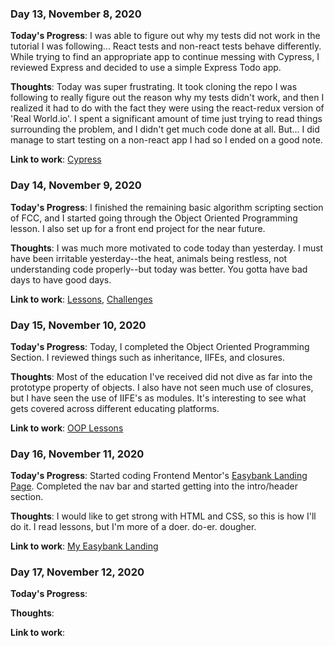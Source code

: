 ### Day 13, November 8, 2020

**Today's Progress**: I was able to figure out why my tests did not work in the tutorial I was following... React tests and non-react tests behave differently. While trying to find an appropriate app to continue messing with Cypress, I reviewed Express and decided to use a simple Express Todo app.

**Thoughts**: Today was super frustrating. It took cloning the repo I was following to really figure out the reason why my tests didn't work, and then I realized it had to do with the fact they were using the react-redux version of 'Real World.io'. I spent a significant amount of time just trying to read things surrounding the problem, and I didn't get much code done at all. But... I did manage to start testing on a non-react app I had so I ended on a good note.

**Link to work**: [Cypress](https://github.com/jdemarc/cypress-playground)

### Day 14, November 9, 2020

**Today's Progress**: I finished the remaining basic algorithm scripting section of FCC, and I started going through the Object Oriented Programming lesson. I also set up for a front end project for the near future.

**Thoughts**: I was much more motivated to code today than yesterday. I must have been irritable yesterday--the heat, animals being restless, not understanding code properly--but today was better. You gotta have bad days to have good days.

**Link to work**: [Lessons](https://github.com/jdemarc/100-days-of-code/tree/main/oop), [Challenges](https://github.com/jdemarc/100-days-of-code/tree/main/basic-algorithm-scripting)

### Day 15, November 10, 2020

**Today's Progress**: Today, I completed the Object Oriented Programming Section. I reviewed things such as inheritance, IIFEs, and closures.

**Thoughts**: Most of the education I've received did not dive as far into the prototype property of objects. I also have not seen much use of closures, but I have seen the use of IIFE's as modules. It's interesting to see what gets covered across different educating platforms.

**Link to work**: [OOP Lessons](https://github.com/jdemarc/100-days-of-code/tree/main/oop)

### Day 16, November 11, 2020

**Today's Progress**: Started coding Frontend Mentor's [Easybank Landing Page](https://www.frontendmentor.io/challenges/easybank-landing-page-WaUhkoDN). Completed the nav bar and started getting into the intro/header section.

**Thoughts**: I would like to get strong with HTML and CSS, so this is how I'll do it. I read lessons, but I'm more of a doer. do-er. dougher.

**Link to work**: [My Easybank Landing](https://github.com/jdemarc/easybank-landing)

### Day 17, November 12, 2020

**Today's Progress**:

**Thoughts**:

**Link to work**:
